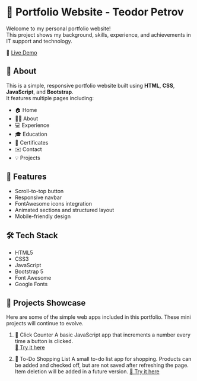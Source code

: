 # 💼 Portfolio Website - Teodor Petrov

Welcome to my personal portfolio website!  
This project shows my background, skills, experience, and achievements in IT support and technology.

🔗 [Live Demo](https://tedkatapetrov1.github.io/Portfolio2/)

## 📌 About

This is a simple, responsive portfolio website built using **HTML**, **CSS**, **JavaScript**, and **Bootstrap**.  
It features multiple pages including:

- 🏠 Home  
- 👨‍💼 About  
- 💻 Experience  
- 🎓 Education  
- 📄 Certificates  
- ✉️ Contact
- 💡 Projects

## 🚀 Features

- Scroll-to-top button
- Responsive navbar
- FontAwesome icons integration
- Animated sections and structured layout
- Mobile-friendly design

## 🛠️ Tech Stack

- HTML5
- CSS3
- JavaScript
- Bootstrap 5
- Font Awesome
- Google Fonts

## 🧪 Projects Showcase

Here are some of the simple web apps included in this portfolio. These mini projects will continue to evolve.

1. 🔢 Click Counter
A basic JavaScript app that increments a number every time a button is clicked.  
[🔗 Try it here](https://tedkatapetrov1.github.io/Portfolio2/Projects/Project1-ClickCounter/index.html)

2. 📝 To-Do Shopping List
A small to-do list app for shopping. Products can be added and checked off, but are not saved after refreshing the page. Item deletion will be added in a future version.
[🔗 Try it here](https://tedkatapetrov1.github.io/Portfolio2/Projects/Project2-ToDoList/index.html)
